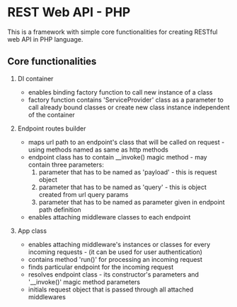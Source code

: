 # REST Web API - PHP

This is a framework with simple core functionalities for creating RESTful web API in PHP language.

## Core functionalities
1. DI container
   - enables binding factory function to call new instance of a class
   - factory function contains 'ServiceProvider' class as a parameter to call already bound classes or create new class instance independent of the container

2. Endpoint routes builder
   - maps url path to an endpoint's class that will be called on request - using methods named as same as http methods
   - endpoint class has to contain __invoke() magic method - may contain three parameters:
     1. parameter that has to be named as 'payload' - this is request object
     2. parameter that has to be named as 'query' - this is object created from url query params
     3. parameter that has to be named as parameter given in endpoint path definition
   - enables attaching middleware classes to each endpoint
  
3. App class
   - enables attaching middleware's instances or classes for every incoming requests - (it can be used for user authentication)
   - contains method 'run()' for processing an incoming request
   - finds particular endpoint for the incoming request
   - resolves endpoint class - its constructor's parameters and '__invoke()' magic method parameters
   - initials request object that is passed through all attached middlewares
